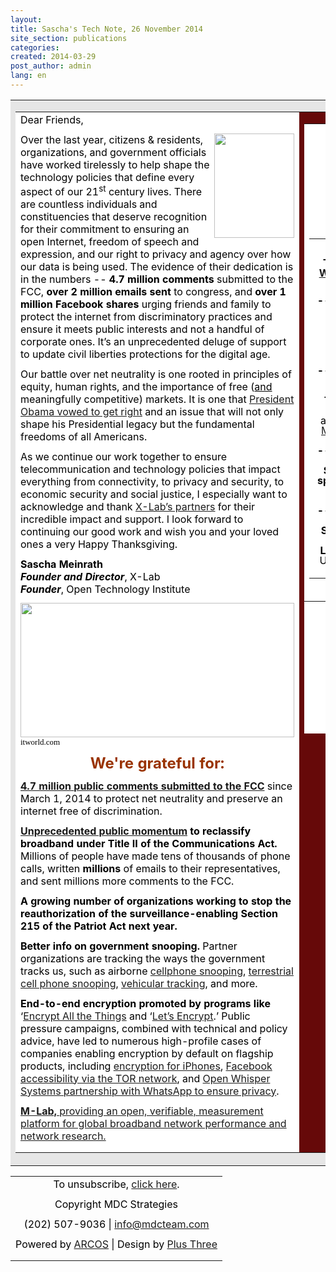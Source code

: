 ```yaml
---
layout:
title: Sascha's Tech Note, 26 November 2014
site_section: publications
categories:
created: 2014-03-29
post_author: admin
lang: en
---
```

<html>
 <head>
  <style type="text/css">
h1,h2,h3,h4,h5,h6,p,ul,ol,li,blockquote,hr {
    margin-top: 0;
    margin-bottom: 12px;
    color: #000;
}
</style>
  <meta content="text/html;charset=utf-8" http-equiv="content-type" />
 </head>
 <body>   <table align="center" bgcolor="#e6e6e6" cellpadding="10" halign="center" width="820">
   <tbody>
    <tr>
     <td>
      <table bgcolor="#ffffff" cellpadding="10" halign="center" width="780">
       <tbody>
        <tr>
         <td cellpadding="10" valign="top" width="480">
          <p style="color: #000; margin-bottom: 12px; margin-top: 0;">Dear Friends,</p>
          <p style="color: #000; margin-bottom: 12px; margin-top: 0;"><img align="right" height="167" src="http://action.mdcteam.com/images/Sascha.png" width="128" />Over the last year, citizens &amp; residents, organizations, and government officials have worked tirelessly to help shape the technology policies that define every aspect of our 21<sup>st</sup> century lives. There are countless individuals and constituencies that deserve recognition for their commitment to ensuring an open Internet, freedom of speech and expression, and our right to privacy and agency over how our data is being used. The evidence of their dedication is in the numbers -- <strong>4.7 million comments</strong> submitted to the FCC, <strong>over 2 million emails sent </strong>to congress, and <strong>over 1 million Facebook shares</strong> urging friends and family to protect the internet from discriminatory practices and ensure it meets public interests and not a handful of corporate ones. It&rsquo;s an unprecedented deluge of support to update civil liberties protections for the digital age.</p>
          <p style="color: #000; margin-bottom: 12px; margin-top: 0;">Our battle over net neutrality is one rooted in principles of equity, human rights, and the importance of free (<span style="text-decoration: underline;">and</span> meaningfully competitive) markets. It is one that <a href="http://action.mdcteam.com/r/E/0/NzM/1/0/Z2VvcmdldGFAbWRjdGVhbS5jb20/aHR0cDovL3d3dy53aGl0ZWhvdXNlLmdvdi9uZXQtbmV1dHJhbGl0eSNzZWN0aW9uLXdhdGNoLXRoZS12aWRlbyMhIyE/73/1">President Obama vowed to get right</a> and an issue that will not only shape his Presidential legacy but the fundamental freedoms of all Americans.</p>
          <p style="color: #000; margin-bottom: 12px; margin-top: 0;">As we continue our work together to ensure telecommunication and technology policies that impact everything from connectivity, to privacy and security, to economic security and social justice, I especially want to acknowledge and thank <a href="http://action.mdcteam.com/r/E/0/NzM/1/0/Z2VvcmdldGFAbWRjdGVhbS5jb20/aHR0cDovL3RoZXhsYWIub3JnL3RlYW0vIyEjIQ/73/1">X-Lab&rsquo;s partners</a> for their incredible impact and support. I look forward to continuing our good work and wish you and your loved ones a very Happy Thanksgiving.</p>
          <p style="color: #000; margin-bottom: 12px; margin-top: 0;">
          </p>
          <p style="color: #000; margin-bottom: 12px; margin-top: 0;"><strong>Sascha Meinrath</strong><br /><strong><em>Founder and Director</em></strong>, X-Lab<br /><strong><em>Founder</em></strong>, Open Technology Institute</p>
          <p style="color: #000; line-height: 1.15; margin-bottom: 0pt; margin-top: 0pt;">
          </p>
          <p style="color: #000; line-height: 1.15; margin-bottom: 0pt; margin-top: 0pt;"><img height="215" src="http://action.mdcteam.com/images/nsa_thanksgiving-small.jpg" width="438" /></p>
          <p style="color: #000; margin-bottom: 12px; margin-top: 0;"><span style="background-color: transparent; color: #000000; font-family: 'Times New Roman'; font-size: 13px; font-style: normal; font-variant: normal; font-weight: normal; text-decoration: none; vertical-align: baseline;">itworld.com</span></p>
          <p style="color: #000; margin-bottom: 12px; margin-top: 0;">
          </p>
          <p style="color: #000; margin-bottom: 12px; margin-top: 0;">
          </p>
          <p style="color: #000; line-height: 1.15; margin-bottom: 0pt; margin-top: 0pt; text-align: center;"><span style="color: #993300; font-size: large;"><strong><span style="font-size: x-large;">We're grateful for:</span> </strong></span></p>
          <p style="color: #000; margin-bottom: 12px; margin-top: 0;">
          </p>
          <p style="color: #000; margin-bottom: 12px; margin-top: 0;"><a href="http://action.mdcteam.com/r/E/0/NzM/1/0/Z2VvcmdldGFAbWRjdGVhbS5jb20/aHR0cHM6Ly93d3cuYmF0dGxlZm9ydGhlbmV0LmNvbS9zZXB0MTB0aC8jaW5mb2dyYXBoaWMjISMh/73/1"><strong>4.7 million</strong></a><a href="http://action.mdcteam.com/r/E/0/NzM/1/0/Z2VvcmdldGFAbWRjdGVhbS5jb20/aHR0cHM6Ly93d3cuYmF0dGxlZm9ydGhlbmV0LmNvbS9zZXB0MTB0aC8jaW5mb2dyYXBoaWMjISMh/73/1"><strong> </strong></a><a href="http://action.mdcteam.com/r/E/0/NzM/1/0/Z2VvcmdldGFAbWRjdGVhbS5jb20/aHR0cHM6Ly93d3cuYmF0dGxlZm9ydGhlbmV0LmNvbS9zZXB0MTB0aC8jaW5mb2dyYXBoaWMjISMh/73/1"><strong>public</strong></a><a href="http://action.mdcteam.com/r/E/0/NzM/1/0/Z2VvcmdldGFAbWRjdGVhbS5jb20/aHR0cHM6Ly93d3cuYmF0dGxlZm9ydGhlbmV0LmNvbS9zZXB0MTB0aC8jaW5mb2dyYXBoaWMjISMh/73/1"><strong> comments submitted to the FCC</strong></a> since March 1, 2014 to protect net neutrality and preserve an internet free of discrimination.</p>
          <p style="color: #000; margin-bottom: 12px; margin-top: 0;">
          </p>
          <p style="color: #000; margin-bottom: 12px; margin-top: 0;"><a href="http://action.mdcteam.com/r/E/0/NzM/1/0/Z2VvcmdldGFAbWRjdGVhbS5jb20/aHR0cHM6Ly93d3cuYmF0dGxlZm9ydGhlbmV0LmNvbS9zZXB0MTB0aC8jaW5mb2dyYXBoaWMjISMh/73/1"><strong>Unprecedented public momentum</strong></a><strong> to reclassify broadband under Title II of the Communications Act.</strong><strong> </strong>Millions of people have made tens of thousands of phone calls, written <strong>millions</strong> of emails to their representatives, and sent millions more comments to the FCC.</p>
          <p style="color: #000; margin-bottom: 12px; margin-top: 0;">
          </p>
          <p style="color: #000; margin-bottom: 12px; margin-top: 0;"><strong>A growing number of organizations working to stop the reauthorization of the surveillance-enabling Section 215 of the Patriot Act next year.</strong></p>
          <p style="color: #000; margin-bottom: 12px; margin-top: 0;">
          </p>
          <p style="color: #000; margin-bottom: 12px; margin-top: 0;"><strong>Better info on government snooping.</strong> Partner organizations are tracking the ways the government tracks us, such as airborne <a href="http://action.mdcteam.com/r/E/0/NzM/1/0/Z2VvcmdldGFAbWRjdGVhbS5jb20/aHR0cHM6Ly93d3cuYWNsdS5vcmcvYmxvZy9uYXRpb25hbC1zZWN1cml0eS10ZWNobm9sb2d5LWFuZC1saWJlcnR5L2FjbHUtc2Vla3MtaW5mb3JtYXRpb24tYWJvdXQtYWlyYm9ybmUtY2VsbC1waG9uZS1zbm9vcCMhIyE/73/1">cellphone snooping</a>, <a href="http://action.mdcteam.com/r/E/0/NzM/1/0/Z2VvcmdldGFAbWRjdGVhbS5jb20/aHR0cHM6Ly93d3cuYWNsdS5vcmcvcHJvdGVjdGluZy1jaXZpbC1saWJlcnRpZXMtZGlnaXRhbC1hZ2UvY2VsbC1waG9uZS1sb2NhdGlvbi10cmFja2luZy1wdWJsaWMtcmVjb3Jkcy1yZXF1ZXN0IyEjIQ/73/1">terrestrial cell phone snooping</a>, <a href="http://action.mdcteam.com/r/E/0/NzM/1/0/Z2VvcmdldGFAbWRjdGVhbS5jb20/aHR0cHM6Ly93d3cuYWNsdS5vcmcvYWxwciMhIyE/73/1">vehicular tracking</a>, and more.</p>
          <p style="color: #000; margin-bottom: 12px; margin-top: 0;">
          </p>
          <p style="color: #000; margin-bottom: 12px; margin-top: 0;"><strong>End-to-end encryption promoted by programs</strong><strong> like </strong>&lsquo;<a href="http://action.mdcteam.com/r/E/0/NzM/1/0/Z2VvcmdldGFAbWRjdGVhbS5jb20/aHR0cHM6Ly9lbmNyeXB0YWxsdGhldGhpbmdzLm5ldC8jISMh/73/1">Encrypt All the Things</a> and &lsquo;<a href="http://action.mdcteam.com/r/E/0/NzM/1/0/Z2VvcmdldGFAbWRjdGVhbS5jb20/aHR0cHM6Ly93d3cuZWZmLm9yZy9kZWVwbGlua3MvMjAxNC8xMS9jZXJ0aWZpY2F0ZS1hdXRob3JpdHktZW5jcnlwdC1lbnRpcmUtd2ViIyEjIQ/73/1">Let&rsquo;s Encrypt</a>.&rsquo; Public pressure campaigns, combined with technical and policy advice, have led to numerous high-profile cases of companies enabling encryption by default on flagship products, including <a href="http://action.mdcteam.com/r/E/0/NzM/1/0/Z2VvcmdldGFAbWRjdGVhbS5jb20/aHR0cDovL3d3dy53aXJlZC5jb20vMjAxNC8xMC9nb2xkZW4ta2V5LyMhIyE/73/1">encryption for iPhones</a>, <a href="http://action.mdcteam.com/r/E/0/NzM/1/0/Z2VvcmdldGFAbWRjdGVhbS5jb20/aHR0cHM6Ly9ibG9nLnRvcnByb2plY3Qub3JnL2Jsb2cvZmFjZWJvb2staGlkZGVuLXNlcnZpY2VzLWFuZC1odHRwcy1jZXJ0cyMhIyE/73/1">Facebook accessibility via the TOR network</a>, and <a href="http://action.mdcteam.com/r/E/0/NzM/1/0/Z2VvcmdldGFAbWRjdGVhbS5jb20/aHR0cHM6Ly93aGlzcGVyc3lzdGVtcy5vcmcvYmxvZy93aGF0c2FwcC8jISMh/73/1">Open Whisper Systems partnership with WhatsApp to ensure privacy</a>.</p>
          <p style="color: #000; margin-bottom: 12px; margin-top: 0;">
          </p>
          <p style="color: #000; margin-bottom: 12px; margin-top: 0;"><a href="http://action.mdcteam.com/r/E/0/NzM/1/0/Z2VvcmdldGFAbWRjdGVhbS5jb20/aHR0cDovL3d3dy5tZWFzdXJlbWVudGxhYi5uZXQvYWJvdXQjISMh/73/1"><strong>M-Lab, </strong>providing an open, verifiable, measurement platform for global broadband network performance and network research. </a></p> </td>
         <td bgcolor="#660909" cellpadding="10" valign="top" width="280">
          <table bgcolor="#ffffff" h-align="center" height="976" width="302">
           <tbody>
            <tr>
             <td align="center">
              <p style="color: #000; margin-bottom: 12px; margin-top: 0; text-align: center;"><img src="http://action.mdcteam.com/images/xlab-logo.png" /></p>
              <p style="color: #000; margin-bottom: 12px; margin-top: 0; text-align: center;"><a href="http://action.mdcteam.com/r/E/0/NzM/1/0/Z2VvcmdldGFAbWRjdGVhbS5jb20/aHR0cDovL3d3dy50aGV4bGFiLm9yZyMhIyE/73/1"><span><strong>www.thexlab.org</strong></span></a></p>
              <p style="color: #000; margin-bottom: 12px; margin-top: 0; text-align: center;"><span><strong><a href="http://action.mdcteam.com/r/E/0/NzM/1/0/Z2VvcmdldGFAbWRjdGVhbS5jb20/aHR0cHM6Ly93d3cudHdpdHRlci5jb20vc2FzY2hhbWVpbnJhdGgjISMh/73/1"><span>@saschameinrath</span></a></strong></span></p>
              <p style="color: #000; margin-bottom: 12px; margin-top: 0; text-align: center;"><span><strong><a href="http://action.mdcteam.com/r/E/0/NzM/1/0/Z2VvcmdldGFAbWRjdGVhbS5jb20/aHR0cHM6Ly93d3cudHdpdHRlci5jb20veGxhYnJvY2tzIyEjIQ/73/1">@xlabrocks</a></strong></span></p>
              <p style="color: #000; margin-bottom: 12px; margin-top: 0; text-align: center;"><span style="color: #993300; font-size: large;"><strong>Announcements &amp; Events:</strong></span><br id="docs-internal-guid-2da1a319-ed49-aade-e322-b8f76c536aed" />
               <br /><span style="font-size: medium;"></span></p>
              <table bgcolor="#ffffff" width="272">
               <tbody>
                <tr>
                 <td>
                  <p style="color: #000; margin-bottom: 12px; margin-top: 0; text-align: center;"><img src="http://action.mdcteam.com/images/BORDC.png" /></p>
                  <p style="color: #000; margin-bottom: 12px; margin-top: 0; text-align: center;"><span style="background-color: transparent; font-weight: bold; line-height: 1;">The Bill of Rights Defense Committee <a href="http://action.mdcteam.com/r/E/0/NzM/1/0/Z2VvcmdldGFAbWRjdGVhbS5jb20/aHR0cDovL3d3dy5ib3JkYy5vcmcvYmxvZy93ZS1hcmUtcHJvdWQtd2VsY29tZS1uZXctYm9hcmQtbWVtYmVyLXNhc2NoYS1tZWlucmF0aCMhIyE/73/1">Welcomes Sascha Meinrath as a Board Member</a></span></p>
                  <p style="color: #000; line-height: 1; margin-bottom: 0pt; margin-top: 0pt; text-align: center;"><strong>-------------------------------------------</strong></p>
                  <p style="color: #000; line-height: 1; margin-bottom: 0pt; margin-top: 0pt; text-align: center;">
                   <br /><img src="http://action.mdcteam.com/images/Passcode.png" /></p>
                  <p style="color: #000; line-height: 1; margin-bottom: 0pt; margin-top: 0pt; text-align: center;"><span style="font-size: medium;"><strong>The Christian Science Monitor <a href="http://action.mdcteam.com/r/E/0/NzM/1/0/Z2VvcmdldGFAbWRjdGVhbS5jb20/aHR0cDovL3d3dy5wb2xpdGljby5jb20vbW9ybmluZ2N5YmVyc2VjdXJpdHkvMTExNC9tb3JuaW5nY3liZXJzZWN1cml0eTE2MDgyLmh0bWwjISMh/73/1">announces Passcode</a>, a new cybersecurity and privacy section</strong></span></p>
                  <p style="color: #000; line-height: 1; margin-bottom: 0pt; margin-top: 0pt; text-align: center;"><strong>-------------------------------------------</strong></p>
                  <p style="color: #000; line-height: 1; margin-bottom: 0pt; margin-top: 0pt; text-align: center;">
                  </p>
                  <p style="color: #000; line-height: 1; margin-bottom: 0pt; margin-top: 0pt; text-align: center;"><img src="http://action.mdcteam.com/images/BerkmanLogo-scales.png" /></p>
                  <p style="color: #000; line-height: 1; margin-bottom: 0pt; margin-top: 0pt; text-align: center;"><span style="font-size: medium;"><strong>The Berkman Center for Internet and Society</strong></span><br /><span style="font-size: medium;">at Harvard University welcomes <a href="http://action.mdcteam.com/r/E/0/NzM/1/0/Z2VvcmdldGFAbWRjdGVhbS5jb20/aHR0cDovL2N5YmVyLmxhdy5oYXJ2YXJkLmVkdS8jISMh/73/1">Sascha Meinrath as a member of their Advisory Committee</a>.</span></p>
                  <p style="color: #000; line-height: 1; margin-bottom: 0pt; margin-top: 0pt; text-align: center;">
                  </p>
                  <p style="color: #000; line-height: 1; margin-bottom: 0pt; margin-top: 0pt; text-align: center;"><span style="font-size: medium;"><strong>-------------------------------------------</strong></span></p>
                  <p style="color: #000; line-height: 1; margin-bottom: 0pt; margin-top: 0pt; text-align: center;">
                  </p>
                  <p style="color: #000; line-height: 1; margin-bottom: 0pt; margin-top: 0pt; text-align: center;"><span style="font-size: medium;"><strong>Sascha and X-Lab Fellow Ben Knight spoke at the RiseUp Fusion conference:</strong> &ldquo;<a href="http://action.mdcteam.com/r/E/0/NzM/1/0/Z2VvcmdldGFAbWRjdGVhbS5jb20/aHR0cDovL3d3dy50ZWNocmVwdWJsaWMuY29tL2FydGljbGUvb2xkLWNoYWxsZW5nZXMtYW5kLW5ldy1ob3Jpem9ucy1mb3ItbmV0d29ya2VkLWFjdGl2aXNtLyMhIyE/73/1" style="text-decoration: none;">Old challenges and new horizons for networked activism&quot;</a> 11/20/14</span></p>
                  <p style="color: #000; line-height: 1; margin-bottom: 0pt; margin-top: 0pt; text-align: center;">
                  </p>
                  <p style="color: #000; line-height: 1; margin-bottom: 0pt; margin-top: 0pt; text-align: center;"><span style="font-size: medium;"><strong>-------------------------------------------</strong></span></p>
                  <p style="color: #000; line-height: 1; margin-bottom: 0pt; margin-top: 0pt; text-align: center;">
                  </p>
                  <p style="color: #000; line-height: 1; margin-bottom: 0pt; margin-top: 0pt; text-align: center;"><span style="font-size: medium;"><strong>Sascha will be presenting a paper co-written with X-Lab researcher Jeff Landale</strong> on &ldquo;Digital Enfranchisement&rdquo; at UPENN&rsquo;s <a href="http://action.mdcteam.com/r/E/0/NzM/1/0/Z2VvcmdldGFAbWRjdGVhbS5jb20/aHR0cHM6Ly93d3cuYXNjLnVwZW5uLmVkdS9uZXdzLWV2ZW50cy9ldmVudHMvc2Nob2xhcnMtcHJvZ3JhbS1zeW1wb3NpdW0tbWVkaWEtYWN0aXZpc20jISMh/73/1" style="text-decoration: none;">Symposium on Media Activism</a> on December 5th.</span></p> </td> </tr> </tbody> </table>
              <p style="color: #000; line-height: 1; margin-bottom: 0pt; margin-top: 0pt;">
              </p>
              <table bgcolor="#ffffff" width="300">
              </table>
              <p style="color: #000; line-height: 1; margin-bottom: 0pt; margin-left: 252pt; margin-top: 0pt;">
              </p>
              <p style="color: #000; line-height: 1; margin-bottom: 0pt; margin-left: 252pt; margin-top: 0pt;">
              </p>
              <p style="color: #000; line-height: 1; margin-bottom: 0pt; margin-left: 252pt; margin-top: 0pt;">
              </p> </td> </tr> </tbody> </table>
          <p style="color: #000; margin-bottom: 12px; margin-top: 0;">
          </p> </td> </tr> </tbody> </table> </td> </tr> </tbody> </table>         <table cellspacing="0" width="100%">
   <tr>
    <td align="center">  <p style="color: #000; margin-bottom: 12px; margin-top: 0;">To unsubscribe, <a href="http://action.mdcteam.com/opt_out/?p=NzMsNzMsZ2VvcmdldGFAbWRjdGVhbS5jb20%3D">click here</a>.</p>  <p class="copyright" style="color: #000; margin-bottom: 12px; margin-top: 0;">Copyright MDC Strategies</p>
     <p class="contact" style="color: #000; margin-bottom: 12px; margin-top: 0;">(202) 507-9036 | <a href="mailto:info@mdcteam.com">info@mdcteam.com</a></p>
     <p class="credits" style="color: #000; margin-bottom: 12px; margin-top: 0;">Powered by <a href="http://action.mdcteam.com/r/E/0/NzM/1/0/Z2VvcmdldGFAbWRjdGVhbS5jb20/aHR0cDovL3BsdXN0aHJlZS5jb20vYXJjb3MvIyEjIQ/73/1">ARCOS</a> | Design by <a href="http://action.mdcteam.com/r/E/0/NzM/1/0/Z2VvcmdldGFAbWRjdGVhbS5jb20/aHR0cDovL3BsdXN0aHJlZS5jb20vIyEjIQ/73/1">Plus Three</a></p> </td>
